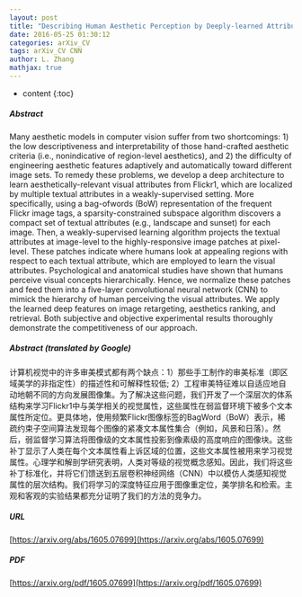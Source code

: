 ```yaml
---
layout: post
title: "Describing Human Aesthetic Perception by Deeply-learned Attributes from Flickr"
date: 2016-05-25 01:30:12
categories: arXiv_CV
tags: arXiv_CV CNN
author: L. Zhang
mathjax: true
---
```


* content
{:toc}

##### Abstract
Many aesthetic models in computer vision suffer from two shortcomings: 1) the low descriptiveness and interpretability of those hand-crafted aesthetic criteria (i.e., nonindicative of region-level aesthetics), and 2) the difficulty of engineering aesthetic features adaptively and automatically toward different image sets. To remedy these problems, we develop a deep architecture to learn aesthetically-relevant visual attributes from Flickr1, which are localized by multiple textual attributes in a weakly-supervised setting. More specifically, using a bag-ofwords (BoW) representation of the frequent Flickr image tags, a sparsity-constrained subspace algorithm discovers a compact set of textual attributes (e.g., landscape and sunset) for each image. Then, a weakly-supervised learning algorithm projects the textual attributes at image-level to the highly-responsive image patches at pixel-level. These patches indicate where humans look at appealing regions with respect to each textual attribute, which are employed to learn the visual attributes. Psychological and anatomical studies have shown that humans perceive visual concepts hierarchically. Hence, we normalize these patches and feed them into a five-layer convolutional neural network (CNN) to mimick the hierarchy of human perceiving the visual attributes. We apply the learned deep features on image retargeting, aesthetics ranking, and retrieval. Both subjective and objective experimental results thoroughly demonstrate the competitiveness of our approach.

##### Abstract (translated by Google)
计算机视觉中的许多审美模式都有两个缺点：1）那些手工制作的审美标准（即区域美学的非指定性）的描述性和可解释性较低; 2）工程审美特征难以自适应地自动地朝不同的方向发展图像集。为了解决这些问题，我们开发了一个深层次的体系结构来学习Flickr1中与美学相关的视觉属性，这些属性在弱监督环境下被多个文本属性所定位。更具体地，使用频繁Flickr图像标签的BagWord（BoW）表示，稀疏约束子空间算法发现每个图像的紧凑文本属性集合（例如，风景和日落）。然后，弱监督学习算法将图像级的文本属性投影到像素级的高度响应的图像块。这些补丁显示了人类在每个文本属性看上诉区域的位置，这些文本属性被用来学习视觉属性。心理学和解剖学研究表明，人类对等级的视觉概念感知。因此，我们将这些补丁标准化，并将它们馈送到五层卷积神经网络（CNN）中以模仿人类感知视觉属性的层次结构。我们将学习的深度特征应用于图像重定位，美学排名和检索。主观和客观的实验结果都充分证明了我们的方法的竞争力。

##### URL
[https://arxiv.org/abs/1605.07699](https://arxiv.org/abs/1605.07699)

##### PDF
[https://arxiv.org/pdf/1605.07699](https://arxiv.org/pdf/1605.07699)


